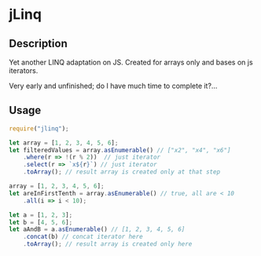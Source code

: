 # jLinq

## Description

Yet another LINQ adaptation on JS. Created for arrays only and bases on js iterators.

Very early and unfinished; do I have much time to complete it?...

## Usage

```javascript
require("jlinq");

let array = [1, 2, 3, 4, 5, 6];
let filteredValues = array.asEnumerable() // ["x2", "x4", "x6"]
    .where(r => !(r % 2))  // just iterator
    .select(r => `x${r}`) // just iterator
    .toArray(); // result array is created only at that step

array = [1, 2, 3, 4, 5, 6];
let areInFirstTenth = array.asEnumerable() // true, all are < 10
    .all(i => i < 10);

let a = [1, 2, 3];
let b = [4, 5, 6];
let aAndB = a.asEnumerable() // [1, 2, 3, 4, 5, 6]
    .concat(b) // concat iterator here
    .toArray(); // result array is created only here
```